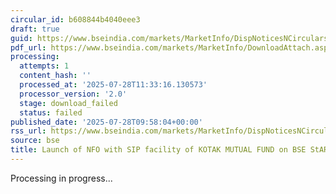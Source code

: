 ```yaml
---
circular_id: b608844b4040eee3
draft: true
guid: https://www.bseindia.com/markets/MarketInfo/DispNoticesNCirculars.aspx?Noticeid={FB23415A-7ED9-4E23-A45D-51EA4A316BF1}&noticeno=20250728-14&dt=07/28/2025&icount=14&totcount=26&flag=0
pdf_url: https://www.bseindia.com/markets/MarketInfo/DownloadAttach.aspx?id=20250728-14&attachedId=
processing:
  attempts: 1
  content_hash: ''
  processed_at: '2025-07-28T11:33:16.130573'
  processor_version: '2.0'
  stage: download_failed
  status: failed
published_date: '2025-07-28T09:58:04+00:00'
rss_url: https://www.bseindia.com/markets/MarketInfo/DispNoticesNCirculars.aspx?Noticeid={FB23415A-7ED9-4E23-A45D-51EA4A316BF1}&noticeno=20250728-14&dt=07/28/2025&icount=14&totcount=26&flag=0
source: bse
title: Launch of NFO with SIP facility of KOTAK MUTUAL FUND on BSE StAR MF Platform
---
```


Processing in progress...
